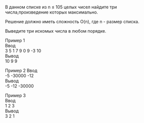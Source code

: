 В данном списке из n ≤ 105 целых чисел найдите три числа,произведение которых максимально.   

Решение должно иметь сложность O(n), где n - размер списка.   

Выведите три искомых числа в любом порядке.   

Пример 1  
Ввод   
3 5 1 7 9 0 9 -3 10   
Вывод   
10 9 9   


Пример 2
Ввод   
-5 -30000 -12   
Вывод  
-5 -12 -30000   


Пример 3   
Ввод    
1 2 3  
Вывод   
3 2 1   
